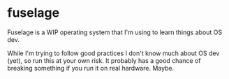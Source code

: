 # fuselage

Fuselage is a WIP operating system that I'm using to learn things about OS dev.

While I'm trying to follow good practices I don't know much about OS dev (yet), so run this at your own risk. It probably has a good chance of breaking something if you run it on real hardware. Maybe.
